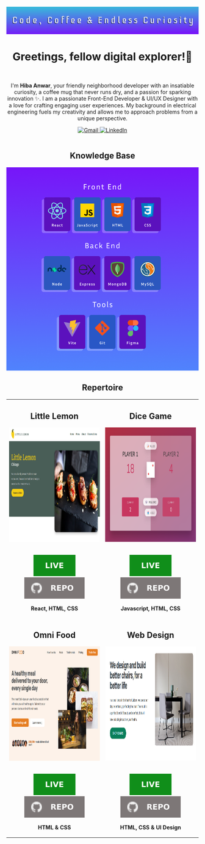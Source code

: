 ![Banner](Banner.png)

<h1 align="center">Greetings, fellow digital explorer!👋</h1>
<br>
<p align="center">
  I'm <strong>Hiba Anwar</strong>, your friendly neighborhood developer with an insatiable curiosity, a coffee mug that never runs dry, and a passion for sparking innovation ✨. 
  I am a passionate Front-End Developer & UI/UX Designer with a love for crafting engaging user experiences. My background in electrical engineering fuels my creativity and allows me to approach problems from a unique perspective.
  <br>
</p>

<div align='center'>
  <a href
="mailto: hiba2anwar@gmail.com"> 
    <img src="https://img.shields.io/badge/Gmail-D14836?style=for-the-badge&logo=gmail&logoColor=white" alt="Gmail" />
  </a>
  <a href="https://www.linkedin.com/in/hiba-anwar271/"> 
    <img src="https://img.shields.io/badge/linkedin-%230077B5.svg?style=for-the-badge&logo=linkedin&logoColor=white" alt="LinkedIn" />
  </a>
</div>
<br>

<h2 align="center">Knowledge Base</h2>
<div align='center'>
  <img src="./Skills.png" width="700"/>
</div>

<h2 align="center">Repertoire</h2>

<table>
  <tr>
    <td width='50%'>
      <h2 align='center'>Little Lemon</h2>
      <div align='center'>  
        <a href='https://hynwar.github.io/little-lemon/'>
          <img src='./Little-lemon.png' alt='Little Lemon' height="300"/>
        </a>
        <br>
        <br>
        <p>
          <a href='https://hynwar.github.io/little-lemon/'>
            <img src='./live.svg'/>
          </a>
          <a href='https://github.com/Hynwar/little-lemon'>
            <img src='./repo.svg'/>
          </a>
        </p>
        <p><strong>React, HTML, CSS</strong></p>
      </div>
    </td>
      <td width='50%'>
      <h2 align='center'>Dice Game</h2>
      <div align='center'>  
        <a href='https://hynwar.github.io/pig-dice-game/'>
          <img src='./Dice-game.png' alt='Dice Game' height="300"/>
        </a>
        <br>
        <br>
        <p>
          <a href='https://hynwar.github.io/pig-dice-game/'>
            <img src='./live.svg'/>
          </a>
          <a href='https://github.com/Hynwar/pig-dice-game'>
            <img src='./repo.svg'/>
          </a>
        </p>
        <p><strong>Javascript, HTML, CSS</strong></p>
      </div>
      </td>
  </tr>
   <tr>
    <td width='50%'>
      <h2 align='center'>Omni Food</h2>
      <div align='center'>  
        <a href='https://hynwar.github.io/omni-food/'>
          <img src='./Omni-food.png' alt='Omni Food' height="300"/>
        </a>
        <br>
        <br>
        <p>
          <a href='https://hynwar.github.io/omni-food/'>
            <img src='./live.svg'/>
          </a>
          <a href='https://github.com/Hynwar/omni-food'>
            <img src='./repo.svg'/>
          </a>
        </p>
        <p><strong>HTML & CSS</strong></p>
      </div>
    </td>
      <td width='50%'>
      <h2 align='center'>Web Design</h2>
      <div align='center'>  
        <a href='https://hynwar.github.io/web-design/'>
          <img src='./web-design.png' alt='Web Design' height="300"/>
        </a>
        <br>
        <br>
        <p>
          <a href='https://hynwar.github.io/web-design/'>
            <img src='./live.svg'/>
          </a>
          <a href='https://github.com/Hynwar/web-design'>
            <img src='./repo.svg'/>
          </a>
        </p>
        <p><strong>HTML, CSS & UI Design</strong></p>
      </div>
      </td>
  </tr>
</table>
